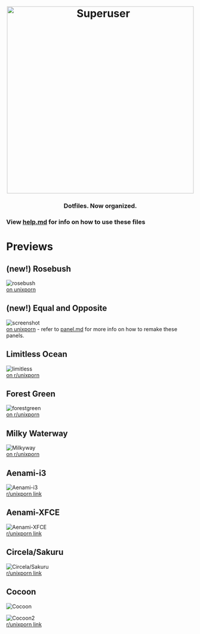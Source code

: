 <h1 align="center">
  <a href="https://github.com/joshuah345/linux-dotfiles" ><img src="./images/usrimg" alt="Superuser" height="500" width="500"></a>
  <br>
 
</h1>
<h3 align="center">Dotfiles. Now organized.</h3>
 
 
### View [help.md](https://github.com/joshuah345/linux-dotfiles/blob/master/help.md) for info on how to use these files 
 

# Previews

## (new!) Rosebush 
![rosebush](./images/rosebush.png) <br>
[on unixporn](https://www.reddit.com/r/unixporn/comments/c64h07/i3_rose_bushes_superuser1958/)


## (new!) Equal and Opposite
![screenshot](./images/eo.png)<br />
[on unixporn](https://www.reddit.com/r/unixporn/comments/c4fy9v/xfceopenbox_equal_and_opposite_superuser1958/) - refer to [panel.md](https://github.com/joshuah345/linux-dotfiles/blob/master/Equal%20And%20Opposite%20(compton-tryone)/panel.md) for more info on how to remake these panels.

##  Limitless Ocean
![limitless](./images/Limitless.png)<br />
 [on r/unixporn](https://www.reddit.com/r/unixporn/comments/c1ye26/xfce_limitless_ocean_superuser1958/)

## Forest Green
![forestgreen](./images/Forestgreen.png) <br />
[on r/unixporn](https://www.reddit.com/r/unixporn/comments/c02goe/xfce_forest_green_superuser1958/)

## Milky Waterway
![Milkyway](./images/Milkyway.png) <br />
 [on r/unixporn](https://www.reddit.com/r/unixporn/comments/bvcs2x/i3_milky_waterway_superuser1958/)

## Aenami-i3
![Aenami-i3](./images/Aenami-i3.png) <br />
[r/unixporn link](https://www.reddit.com/r/unixporn/comments/bt4dcp/i3_aenami_2/)

## Aenami-XFCE
![Aenami-XFCE](./images/Aenami-XFCE.png) <br />
[r/unixporn link](https://www.reddit.com/r/unixporn/comments/bsdmcl/xfce_aenami_superuser1958/)

## Circela/Sakuru
![Circela/Sakuru](./images/Circela.png) <br />
[r/unixporn link](https://www.reddit.com/r/unixporn/comments/bri3k2/xfcesakurusuperuser1958/)

## Cocoon
![Cocoon](./images/Cocoon.png) <br />

![Cocoon2](./images/Cocoon2.png) <br />
[r/unixporn link](https://www.reddit.com/r/unixporn/comments/aikwmk/i3_the_cocoon/)

